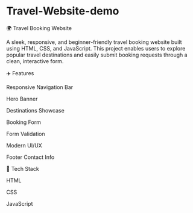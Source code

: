 # Travel-Website-demo

🌍 Travel Booking Website

A sleek, responsive, and beginner-friendly travel booking website built using HTML, CSS, and JavaScript. This project enables users to explore popular travel destinations and easily submit booking requests through a clean, interactive form.

✈️ Features

Responsive Navigation Bar

Hero Banner

Destinations Showcase

Booking Form

Form Validation

Modern UI/UX

Footer Contact Info

📁 Tech Stack

HTML

CSS

JavaScript


